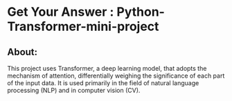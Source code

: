 # Get Your Answer : Python-Transformer-mini-project

## About: 
This project uses Transformer, a deep learning model,  that adopts the mechanism of attention, differentially weighing the significance of each part of the input data. It is used primarily in the field of natural language processing (NLP) and in computer vision (CV).



